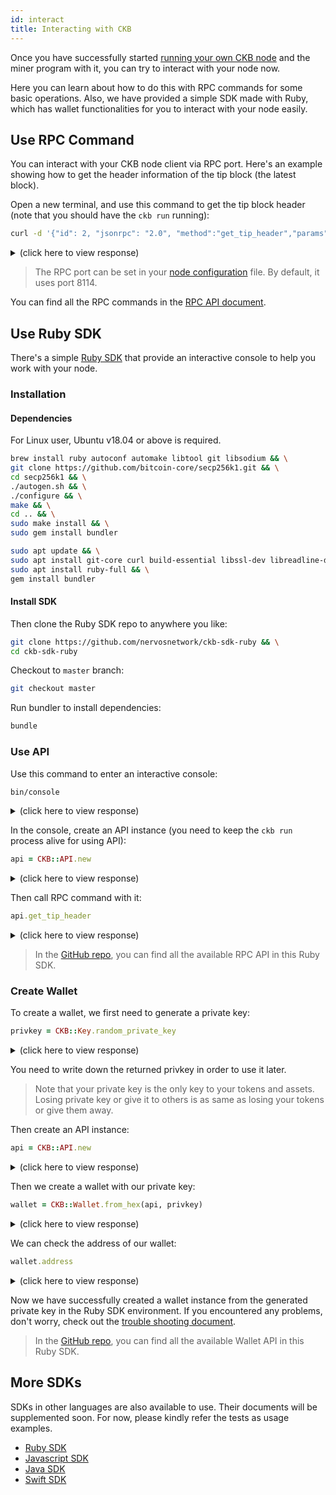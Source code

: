 ```yaml
---
id: interact
title: Interacting with CKB
---
```


Once you have successfully started [running your own CKB node](run-node) and the miner program with it, you can try to interact with your node now.

Here you can learn about how to do this with RPC commands for some basic operations. Also, we have provided a simple SDK made with Ruby, which has wallet functionalities for you to interact with your node easily. 


## Use RPC Command
You can interact with your CKB node client via RPC port. Here's an example showing how to get the header information of the tip block (the latest block).

Open a new terminal, and use this command to get the tip block header (note that you should have the `ckb run` running):
```bash
curl -d '{"id": 2, "jsonrpc": "2.0", "method":"get_tip_header","params": []}' -H 'content-type:application/json' 'http://localhost:8114'
```

<details>
<summary>(click here to view response)</summary>
```json
{
    "jsonrpc":"2.0",
    "result":{
        "difficulty":"0x1000",
        "epoch":"0",
        "hash":"0x7ab75ce1a45f30a6fe0d83856aa56827243c88271f4b8e2f968809b175fa2e7e",
        "number":"227",
        "parent_hash":"0xc1b02d64c8a294f1bc935706655213314926d33f031e84fe97fc601559aae9b1",
        "proposals_hash":"0x0000000000000000000000000000000000000000000000000000000000000000",
        "seal":{
            "nonce":"12843279316432878493",
            "proof":"0xa1060000d51100007b130000fd16000031200000982b0000fd370000d757000071730000dc740000a3790000a37b0000"
            },
        "timestamp":"1558138968104",
        "transactions_root":"0xc7067232dc4b44d393b50cea57635a642193963ac19ee3f5385940b2c23a5073",
        "uncles_count":"0",
        "uncles_hash":"0x0000000000000000000000000000000000000000000000000000000000000000",
        "version":"0",
        "witnesses_root":"0x822916ce5ad8b248f5ce549139c456abfdbba3ea3d2a8642c55da706876d0734"
        },
    "id":2
}
```
</details>

> The RPC port can be set in your [node configuration](https://github.com/nervosnetwork/ckb/blob/develop/docs/configure.md) file. By default, it uses port 8114.

You can find all the RPC commands in the [RPC API document](../api/rpc).


## Use Ruby SDK

There's a simple [Ruby SDK](https://github.com/nervosnetwork/ckb-sdk-ruby) that provide an interactive console to help you work with your node.

### Installation

#### Dependencies
For Linux user, Ubuntu v18.04 or above is required.

<!--DOCUSAURUS_CODE_TABS-->
<!--macOS-->
```bash
brew install ruby autoconf automake libtool git libsodium && \
git clone https://github.com/bitcoin-core/secp256k1.git && \
cd secp256k1 && \
./autogen.sh && \
./configure && \
make && \
cd .. && \
sudo make install && \
sudo gem install bundler
```

<!--Linux-->
```bash
sudo apt update && \
sudo apt install git-core curl build-essential libssl-dev libreadline-dev libyaml-dev libcurl4-openssl-dev libffi-dev autoconf autogen libtool pkg-config libsodium-dev libsecp256k1-dev && \
sudo apt install ruby-full && \
gem install bundler
```

<!--END_DOCUSAURUS_CODE_TABS-->


#### Install SDK
Then clone the Ruby SDK repo to anywhere you like:
```bash
git clone https://github.com/nervosnetwork/ckb-sdk-ruby && \
cd ckb-sdk-ruby
```

Checkout to `master` branch:
```bash
git checkout master
```

Run bundler to install dependencies:
```bash
bundle
```

### Use API

Use this command to enter an interactive console:
```bash
bin/console
```

<details>
<summary>(click here to view response)</summary>
```bash
$ bin/console 
[1] pry(main)> 
```
</details>

In the console, create an API instance (you need to keep the `ckb run` process alive for using API):
```ruby
api = CKB::API.new
```

<details>
<summary>(click here to view response)</summary>
```ruby
[1] pry(main)> api = CKB::API.new
=> #<API@http://localhost:8114>
```
</details>

Then call RPC command with it:
```ruby
api.get_tip_header
```

<details>
<summary>(click here to view response)</summary>
```ruby
[2] pry(main)> api.get_tip_header
=> #<CKB::Types::BlockHeader:0x00007fe5db8fcfa0
 @difficulty="0x1000",
 @epoch="0",
 @hash="0x09798b1170adcd608b65f2fbdc360b21555acde5b05295212f8b6cde9e72e880",
 @number="285",
 @parent_hash="0x12e738f2968bde032007349c543d4fa99cf8d82f354c102ab8a0a4ef6d284288",
 @proposals_hash="0x0000000000000000000000000000000000000000000000000000000000000000",
 @seal=
  #<CKB::Types::Seal:0x00007fe5db8fd068
   @nonce="4164299460367927268",
   @proof="0x140e0000191500004d1f0000ea2c0000ee2d0000362e0000f22e0000be310000993e000029470000bc5a0000fb6c0000">,
 @timestamp="1558139378253",
 @transactions_root="0x671a66d80e28103e1f19bdd631ec91feb4b8107e72341b0abe0e453e5fe961da",
 @uncles_count="0",
 @uncles_hash="0x0000000000000000000000000000000000000000000000000000000000000000",
 @version="0",
 @witnesses_root="0x0000000000000000000000000000000000000000000000000000000000000000">
```
</details>

> In the [GitHub repo](https://github.com/nervosnetwork/ckb-sdk-ruby/blob/master/lib/ckb/api.rb), you can find all the available RPC API in this Ruby SDK.

### Create Wallet
To create a wallet, we first need to generate a private key:
``` ruby
privkey = CKB::Key.random_private_key
``` 

<details>
<summary>(click here to view response)</summary>
```ruby
[1] pry(main)> privkey = CKB::Key.random_private_key
=> "0x99f5b41b3d02b74f262790f827890ab03c0b4f1e80427d0d24ceac2f0148d047"
```
</details>

You need to write down the returned privkey in order to use it later.

> Note that your private key is the only key to your tokens and assets. Losing private key or give it to others is as same as losing your tokens or give them away.

Then create an API instance:
```ruby
api = CKB::API.new
```

<details>
<summary>(click here to view response)</summary>
```ruby
[2] pry(main)> api = CKB::API.new
=> #<API@http://localhost:8114>
```
</details>


Then we create a wallet with our private key:
```ruby
wallet = CKB::Wallet.from_hex(api, privkey)
```

<details>
<summary>(click here to view response)</summary>
```ruby
[3] pry(main)> wallet = CKB::Wallet.from_hex(api, privkey)
=> #<CKB::Wallet:0x00007f932597a530
 @api=#<API@http://localhost:8114>,
 @key=
  #<CKB::Key:0x00007f932597b318
   @address=
    #<CKB::Address:0x00007f932597a580
     @prefix="ckt",
     @pubkey="0x0353051e82d41413c5e14e0ad3e24eba15c9e50c0823b920fae5c777f59265370c">,
   @privkey="0x99f5b41b3d02b74f262790f827890ab03c0b4f1e80427d0d24ceac2f0148d047",
   @pubkey="0x0353051e82d41413c5e14e0ad3e24eba15c9e50c0823b920fae5c777f59265370c">>
```
</details>

We can check the address of our wallet:
```ruby
wallet.address
```

<details>
<summary>(click here to view response)</summary>
```ruby
[4] pry(main)> wallet.address
=> "ckt1q9gry5zgavgjvc3qhnvcujj5w95we9pyuxl3rj8mhwalwg"
```
</details>

Now we have successfully created a wallet instance from the generated private key in the Ruby SDK environment. If you encountered any problems, don't worry, check out the [trouble shooting document](../references/troubleshooting).

> In the [GitHub repo](https://github.com/nervosnetwork/ckb-sdk-ruby/blob/master/lib/ckb/wallet.rb), you can find all the available Wallet API in this Ruby SDK.

## More SDKs

SDKs in other languages are also available to use. Their documents will be supplemented soon. For now, please kindly refer the tests as usage examples.

* [Ruby SDK](https://github.com/nervosnetwork/ckb-sdk-ruby)
* [Javascript SDK](https://github.com/nervosnetwork/ckb-sdk-js)
* [Java SDK](https://github.com/nervosnetwork/ckb-sdk-java)
* [Swift SDK](https://github.com/nervosnetwork/ckb-sdk-swift)
